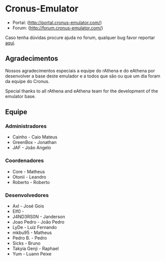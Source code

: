 Cronus-Emulator
===============

* Portal: (http://portal.cronus-emulator.com/)
* Forum: (http://forum.cronus-emulator.com/)

Caso tenha dúvidas procure ajuda no forum, qualquer bug favor reportar [aqui](https://github.com/Cronus-Emulator/Cronus-Emulator/issues).


Agradecimentos
--------------
Nossos agradecimentos especiais a equipe do rAthena e do eAthena por desenvolver a base deste emulador e a todos que são ou que um dia foram da equipe do Cronus.

Special thanks to all rAthena and eAthena team for the development of the emulator base.


Equipe
------
### Administradores
- Cainho		- Caio Mateus
- GreenBox		- Jonathan
- JAF			- João Angelo

### Coordenadores
- Core			- Matheus
- Otonii		- Leandro
- Roberto		- Roberto

### Desenvolvedores
- Axl		- José Gois
- Elf0			- 
- J4ND3RS0N		- Janderson
- Joao Pedro	- João Pedro
- LyDe			- Luiz Fernando
- mkbu95		- Matheus
- Pedro B.		- Pedro
- Sicks			- Bruno
- Takyia Genji	- Raphael
- Yum			- Luann Peixe